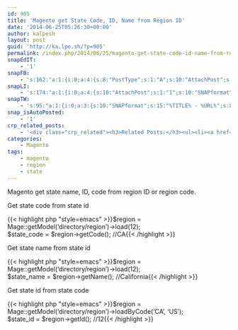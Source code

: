 ```yaml
---
id: 905
title: 'Magento get State Code, ID, Name from Region ID'
date: '2014-06-25T05:26:30+00:00'
author: kalpesh
layout: post
guid: 'http://ka.lpe.sh/?p=905'
permalink: /index.php/2014/06/25/magento-get-state-code-id-name-from-region-id/
snapEdIT:
    - '1'
snapFB:
    - 's:162:"a:1:{i:0;a:4:{s:8:"PostType";s:1:"A";s:10:"AttachPost";s:1:"1";s:10:"SNAPformat";s:56:"New post (%TITLE%) has been published on %SITENAME% blog";s:4:"doFB";i:0;}}";'
snapLI:
    - 's:174:"a:1:{i:0;a:4:{s:10:"AttachPost";s:1:"1";s:10:"SNAPformat";s:46:"New post has been published on %SITENAME% blog";s:11:"SNAPformatT";s:18:"New Post - %TITLE%";s:4:"doLI";i:0;}}";'
snapTW:
    - 's:95:"a:1:{i:0;a:3:{s:10:"SNAPformat";s:15:"%TITLE% - %URL%";s:8:"attchImg";s:1:"0";s:4:"doTW";i:0;}}";'
snap_isAutoPosted:
    - '1'
crp_related_posts:
    - '<div class="crp_related"><h3>Related Posts:</h3><ul><li><a href="http://ka.lpe.sh/2012/04/21/magento-order-state-vs-status/"     class="crp_title">Magento: Difference between order states and statuses</a></li><li><a href="http://ka.lpe.sh/2011/12/31/magento-joining-groupby-order-invoice-shipment-tables/"     class="crp_title">Magento: Joining/group by &#8211; order, invoice, shipment tables</a></li><li><a href="http://ka.lpe.sh/2013/02/25/magento-design-patterns/"     class="crp_title">Magento: Design Patterns</a></li><li><a href="http://ka.lpe.sh/2013/06/29/magento-get-store-information/"     class="crp_title">Magento get store information</a></li><li><a href="http://ka.lpe.sh/2013/05/26/magento-get-subcategories-of-a-category/"     class="crp_title">Magento get subcategories of a category by category ID</a></li></ul></div>'
categories:
    - Magento
tags:
    - magento
    - region
    - state
---
```


Magento get state name, ID, code from region ID or region code.

Get state code from state id

{{< highlight php "style=emacs" >}}$region = Mage::getModel(‘directory/region’)->load(12);  
$state_code = $region->getCode(); //CA{{< /highlight >}}

Get state name from state id

{{< highlight php "style=emacs" >}}$region = Mage::getModel(‘directory/region’)->load(12);  
$state_name = $region->getName(); //California{{< /highlight >}}

Get state id from state code

{{< highlight php "style=emacs" >}}$region = Mage::getModel(‘directory/region’)->loadByCode(‘CA’, ‘US’);  
$state_id = $region->getId(); //12{{< /highlight >}}